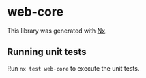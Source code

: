 # web-core

This library was generated with [Nx](https://nx.dev).

## Running unit tests

Run `nx test web-core` to execute the unit tests.
